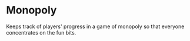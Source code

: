 # Monopoly
Keeps track of players' progress in a game of monopoly so that everyone concentrates on the fun bits.   
